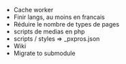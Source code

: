 - Cache worker
- Finir langs, au moins en francais
- Réduire le nombre de types de pages
- scripts de medias en php
- scripts / styles => _pxpros.json
- Wiki
- Migrate to submodule